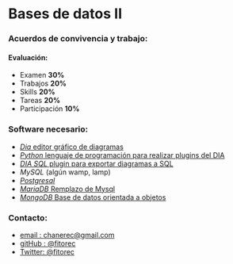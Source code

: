 Bases de datos II
====================================================


### Acuerdos de convivencia y trabajo:

#### Evaluación:

 - Examen           **30%**
 - Trabajos         **20%**
 - Skills           **20%**
 - Tareas           **20%**
 - Participación    **10%**

### Software necesario:
 - [_Dia_ editor gráfico de diagramas](http://dia-installer.de/)
  - [_Python_ lenguaje de programación para realizar plugins del DIA](https://www.python.org/download/)
  - [_DIA SQL_ plugin para exportar diagramas a SQL](https://github.com/fitorec/diasql)
 - _MySQL_ (algún wamp, lamp)
 - [_Postgresql_ ](http://www.postgresql.org/download/)
 - [_MariaDB_ Remplazo de Mysql](https://downloads.mariadb.org/)
 - [_MongoDB_ Base de datos orientada a objetos](http://www.mongodb.org/downloads)

### Contacto:

 - [email  : chanerec@gmail.com](mailto:chanerec@gmail.com)
 - [gitHub : @fitorec](https://github.com/fitorec)
 - [Twitter: @fitorec](https://twitter.com/fitorec)